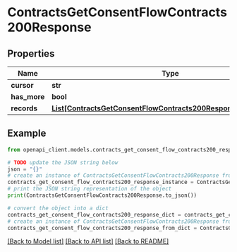 # ContractsGetConsentFlowContracts200Response


## Properties

Name | Type | Description | Notes
------------ | ------------- | ------------- | -------------
**cursor** | **str** |  | [optional] 
**has_more** | **bool** |  | 
**records** | [**List[ContractsGetConsentFlowContracts200ResponseRecordsInner]**](ContractsGetConsentFlowContracts200ResponseRecordsInner.md) |  | 

## Example

```python
from openapi_client.models.contracts_get_consent_flow_contracts200_response import ContractsGetConsentFlowContracts200Response

# TODO update the JSON string below
json = "{}"
# create an instance of ContractsGetConsentFlowContracts200Response from a JSON string
contracts_get_consent_flow_contracts200_response_instance = ContractsGetConsentFlowContracts200Response.from_json(json)
# print the JSON string representation of the object
print(ContractsGetConsentFlowContracts200Response.to_json())

# convert the object into a dict
contracts_get_consent_flow_contracts200_response_dict = contracts_get_consent_flow_contracts200_response_instance.to_dict()
# create an instance of ContractsGetConsentFlowContracts200Response from a dict
contracts_get_consent_flow_contracts200_response_from_dict = ContractsGetConsentFlowContracts200Response.from_dict(contracts_get_consent_flow_contracts200_response_dict)
```
[[Back to Model list]](../README.md#documentation-for-models) [[Back to API list]](../README.md#documentation-for-api-endpoints) [[Back to README]](../README.md)


